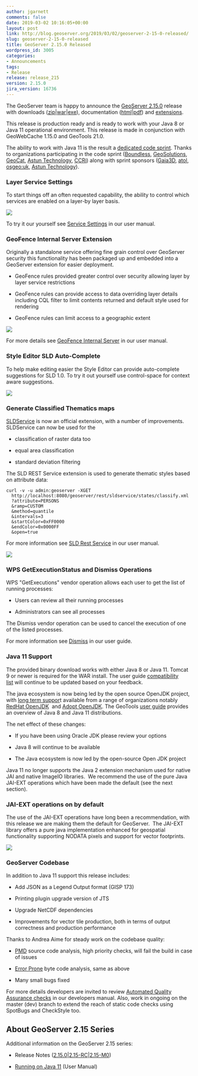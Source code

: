 ```yaml
---
author: jgarnett
comments: false
date: 2019-03-02 10:16:05+00:00
layout: post
link: http://blog.geoserver.org/2019/03/02/geoserver-2-15-0-released/
slug: geoserver-2-15-0-released
title: GeoServer 2.15.0 Released
wordpress_id: 3005
categories:
- Announcements
tags:
- Release
release: release_215
version: 2.15.0
jira_version: 16736
---
```


The GeoServer team is happy to announce the [GeoServer 2.15.0](http://geoserver.org/release/2.15.0/) release with downloads ([zip](https://sourceforge.net/projects/geoserver/files/GeoServer/2.15.0/geoserver-2.15.0-bin.zip/download)|[war](https://sourceforge.net/projects/geoserver/files/GeoServer/2.15.0/geoserver-2.15.0-war.zip/download)|[exe](https://sourceforge.net/projects/geoserver/files/GeoServer/2.15.0/geoserver-2.15.0.exe/download)), documentation ([html](https://sourceforge.net/projects/geoserver/files/GeoServer/2.15.0/geoserver-2.15.0-htmldoc.zip/download)|[pdf](https://sourceforge.net/projects/geoserver/files/GeoServer/2.15.0/geoserver-2.15.0-user-manual.pdf/download)) and [extensions](https://sourceforge.net/projects/geoserver/files/GeoServer/2.15.0/extensions/).

This release is production ready and is ready to work with your Java 8 or Java 11 operational environment. This release is made in conjunction with GeoWebCache 1.15.0 and GeoTools 21.0.

The ability to work with Java 11 is the result a [dedicated code sprint](http://blog.geoserver.org/2018/09/24/java-2018-code-sprint/). Thanks to organizations participating in the code sprint ([Boundless](http://boundlessgeo.com/), [GeoSolutions](https://www.geo-solutions.it/), [GeoCat](https://www.geocat.net/), [Astun Technology](https://astuntechnology.com/), [CCRi](https://www.ccri.com/)) along with sprint sponsors ([Gaia3D](http://www.gaia3d.com/), [atol](https://www.atolcd.com/), [osgeo:uk](https://uk.osgeo.org/), [Astun Technology](https://astuntechnology.com/)).


### Layer Service Settings


To start things off an often requested capability, the ability to control which services are enabled on a layer-by layer basis.

[![](/img/uploads/per-layer-service.png)](/img/uploads/per-layer-service.png)

To try it our yourself see [Service Settings](https://docs.geoserver.org/latest/en/user/data/webadmin/layers.html#services-settings) in our user manual.


### GeoFence Internal Server Extension


Originally a standalone service offering fine grain control over GeoServer security this functionality has been packaged up and embedded into a GeoServer extension for easier deployment.



 	
  * GeoFence rules provided greater control over security allowing layer by layer service restrictions

 	
  * GeoFence rules can provide access to data overriding layer details including CQL filter to limit contents returned and default style used for rendering

 	
  * GeoFence rules can limit access to a geographic extent


[![](/img/uploads/geofence_limit.png)](/img/uploads/geofence_limit.png)

For more details see [GeoFence Internal Server](https://docs.geoserver.org/latest/en/user/extensions/geofence-server/index.html) in our user manual.


### Style Editor SLD Auto-Complete


To help make editing easier the Style Editor can provide auto-complete suggestions for SLD 1.0. To try it out yourself use control-space for context aware suggestions.

[![](/img/uploads/sld_autocomplete.png)](/img/uploads/sld_autocomplete.png)


### Generate Classified Thematics maps


[SLDService](https://docs.geoserver.org/latest/en/user/extensions/sldservice/index.html) is now an official extension, with a number of improvements. SLDService can now be used for the



 	
  * classification of raster data too

 	
  * equal area classification

 	
  * standard deviation filtering


The SLD REST Service extension is used to generate thematic styles based on attribute data:

    
    curl -v -u admin:geoserver -XGET
      http://localhost:8080/geoserver/rest/sldservice/states/classify.xml
      ?attribute=PERSONS
      &ramp=CUSTOM
      &method=quantile
      &intervals=3
      &startColor=0xFF0000
      &endColor=0x0000FF
      &open=true


For more information see [SLD Rest Service](https://docs.geoserver.org/latest/en/user/extensions/sldservice/index.html) in our user manual.

[![](/img/uploads/sld-rest-service.jpg)](/img/uploads/sld-rest-service.jpg)


### WPS GetExecutionStatus and Dismiss Operations


WPS "GetExecutions" vendor operation allows each user to get the list of running processes:



 	
  * Users can review all their running processes

 	
  * Administrators can see all processes


The Dismiss vendor operation can be used to cancel the execution of one of the listed processes.

For more information see [Dismiss](https://docs.geoserver.org/latest/en/user/services/wps/operations.html) in our user guide.


### Java 11 Support


The provided binary download works with either Java 8 or Java 11. Tomcat 9 or newer is required for the WAR install. The user guide [compatibility list](https://docs.geoserver.org/latest/en/user/production/java.html#running-on-java-11) will continue to be updated based on your feedback.

The java ecosystem is now being led by the open source OpenJDK project, with [long term suppor](https://medium.com/@javachampions/java-is-still-free-c02aef8c9e04)t available from a range of organizations notably [RedHat OpenJDK](https://developers.redhat.com/products/openjdk/overview/)  and [Adopt OpenJDK](http://adoptopenjdk.net). The GeoTools [user guide](http://docs.geotools.org/latest/userguide/build/install/jdk.html) provides an overview of Java 8 and Java 11 distributions.

The net effect of these changes:



 	
  * If you have been using Oracle JDK please review your options

 	
  * Java 8 will continue to be available

 	
  * The Java ecosystem is now led by the open-source Open JDK project


Java 11 no longer supports the Java 2 extension mechanism used for native JAI and native ImageIO libraries.  We recommend the use of the pure Java JAI-EXT operations which have been made the default (see the next section).


### JAI-EXT operations on by default


The use of the JAI-EXT operations have long been a recommendation, with this release we are making them the default for GeoServer.  The JAI-EXT library offers a pure java implementation enhanced for geospatial functionality supporting NODATA pixels and support for vector footprints.

[![](/img/uploads/jai-ext-operations-1.png)](/img/uploads/jai-ext-operations-1.png)


### GeoServer Codebase


In addition to Java 11 support this release includes:



 	
  * Add JSON as a Legend Output format (GISP 173)

 	
  * Printing plugin upgrade version of JTS

 	
  * Upgrade NetCDF dependencies

 	
  * Improvements for vector tile production, both in terms of output correctness and production performance


Thanks to Andrea Aime for steady work on the codebase quality:

 	
  * [PMD](https://pmd.github.io/) source code analysis, high priority checks, will fail the build in case of issues

 	
  * [Error Prone](https://errorprone.info) byte code analysis, same as above

 	
  * Many small bugs fixed


For more details developers are invited to review [Automated Quality Assurance checks](https://docs.geoserver.org/latest/en/developer/qa-guide/index.html) in our developers manual. Also, work in ongoing on the master (dev) branch to extend the reach of static code checks using SpotBugs and CheckStyle too.


## About GeoServer 2.15 Series


Additional information on the GeoServer 2.15 series:



 	
  * Release Notes ([2.15.0](https://osgeo-org.atlassian.net/secure/ReleaseNote.jspa?projectId=10000&version=16736)|[2.15-RC](https://osgeo-org.atlassian.net/jira/secure/ReleaseNote.jspa?projectId=10000&version=16740)|[2.15-M0](https://osgeo-org.atlassian.net/jira/secure/ReleaseNote.jspa?projectId=10000&version=16746))

 	
  * [Running on Java 11](https://docs.geoserver.org/latest/en/user/production/java.html#running-on-java-11) (User Manual)


